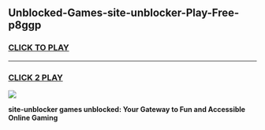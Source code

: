 
## Unblocked-Games-site-unblocker-Play-Free-p8ggp
<h3>
<a href="https://premium76.site?title=site-unblocker&ref=23A">CLICK TO PLAY</a></h3>
<hr>

<h3>
<a href="https://premium76.site?title=site-unblocker&ref=23A">CLICK 2 PLAY</a>
  
</h3>

<a href="https://premium76.site?title=site-unblocker&ref=23A"><img src="https://clearcache.store/games.png"></a>


**site-unblocker games unblocked: Your Gateway to Fun and Accessible Online Gaming**
